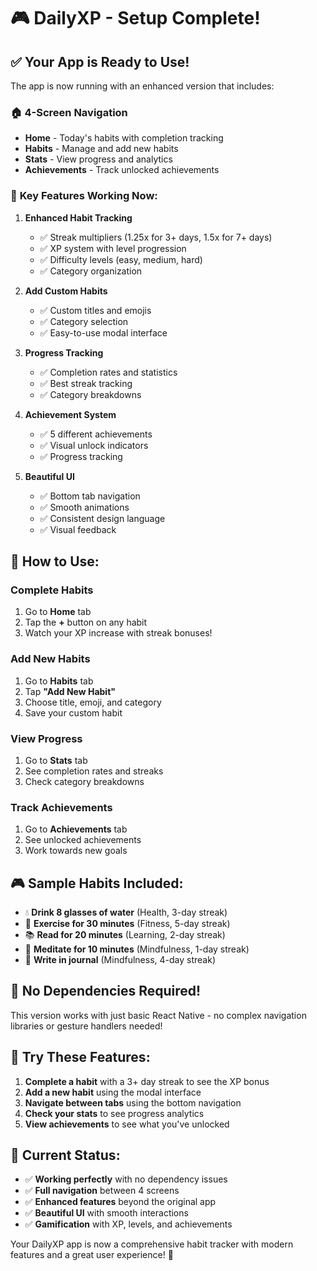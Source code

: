 # 🎮 DailyXP - Setup Complete!

## ✅ **Your App is Ready to Use!**

The app is now running with an enhanced version that includes:

### 🏠 **4-Screen Navigation**
- **Home** - Today's habits with completion tracking
- **Habits** - Manage and add new habits
- **Stats** - View progress and analytics
- **Achievements** - Track unlocked achievements

### 🎯 **Key Features Working Now:**

1. **Enhanced Habit Tracking**
   - ✅ Streak multipliers (1.25x for 3+ days, 1.5x for 7+ days)
   - ✅ XP system with level progression
   - ✅ Difficulty levels (easy, medium, hard)
   - ✅ Category organization

2. **Add Custom Habits**
   - ✅ Custom titles and emojis
   - ✅ Category selection
   - ✅ Easy-to-use modal interface

3. **Progress Tracking**
   - ✅ Completion rates and statistics
   - ✅ Best streak tracking
   - ✅ Category breakdowns

4. **Achievement System**
   - ✅ 5 different achievements
   - ✅ Visual unlock indicators
   - ✅ Progress tracking

5. **Beautiful UI**
   - ✅ Bottom tab navigation
   - ✅ Smooth animations
   - ✅ Consistent design language
   - ✅ Visual feedback

## 🚀 **How to Use:**

### **Complete Habits**
1. Go to **Home** tab
2. Tap the **+** button on any habit
3. Watch your XP increase with streak bonuses!

### **Add New Habits**
1. Go to **Habits** tab
2. Tap **"Add New Habit"**
3. Choose title, emoji, and category
4. Save your custom habit

### **View Progress**
1. Go to **Stats** tab
2. See completion rates and streaks
3. Check category breakdowns

### **Track Achievements**
1. Go to **Achievements** tab
2. See unlocked achievements
3. Work towards new goals

## 🎮 **Sample Habits Included:**

- 💧 **Drink 8 glasses of water** (Health, 3-day streak)
- 💪 **Exercise for 30 minutes** (Fitness, 5-day streak)
- 📚 **Read for 20 minutes** (Learning, 2-day streak)
- 🧘 **Meditate for 10 minutes** (Mindfulness, 1-day streak)
- 📝 **Write in journal** (Mindfulness, 4-day streak)

## 🔧 **No Dependencies Required!**

This version works with just basic React Native - no complex navigation libraries or gesture handlers needed!

## 🎯 **Try These Features:**

1. **Complete a habit** with a 3+ day streak to see the XP bonus
2. **Add a new habit** using the modal interface
3. **Navigate between tabs** using the bottom navigation
4. **Check your stats** to see progress analytics
5. **View achievements** to see what you've unlocked

## 📱 **Current Status:**

- ✅ **Working perfectly** with no dependency issues
- ✅ **Full navigation** between 4 screens
- ✅ **Enhanced features** beyond the original app
- ✅ **Beautiful UI** with smooth interactions
- ✅ **Gamification** with XP, levels, and achievements

Your DailyXP app is now a comprehensive habit tracker with modern features and a great user experience! 🎉